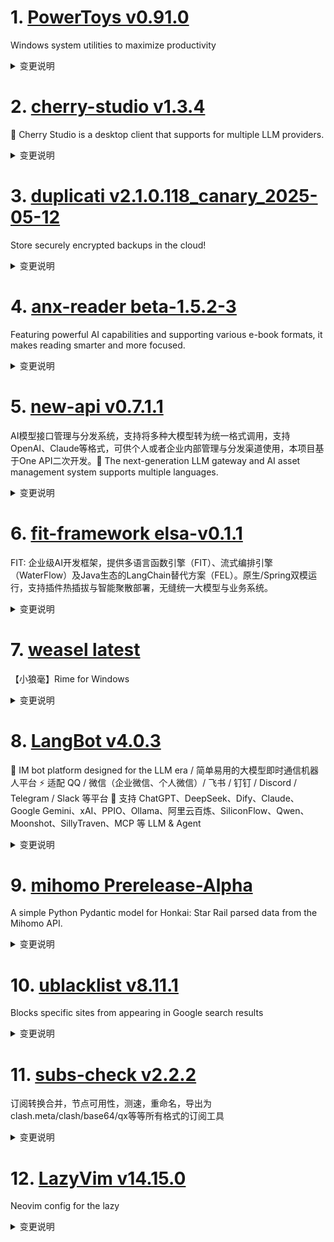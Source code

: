 
# 1. [PowerToys v0.91.0](https://github.com/microsoft/PowerToys/releases/tag/v0.91.0)  
Windows system utilities to maximize productivity
<details>
<summary>变更说明</summary>

<!-- items that need to be updated release to release -->
[github-next-release-work]: 
[github-current-release-work]: 
[ptUserX64]:  
[ptUserArm64]:  
[ptMachineX64]:  
[ptMachineArm64]: 

In the [v0.91 release cycle][github-current-release-work], we focused on new features, stability, and automation.

## Installer Hashes

|  Description   | Filename | sha256 hash |
|----------------|----------|-------------|
| Per user - x64       | [PowerToysUserSetup-0.91.0-x64.exe][ptUserX64] | 190DD702EDE2D3AC27A253DF8BC2416B1AF05E6594FF25CABEE844E6D3C8CCB0 |
| Per user - ARM64     | [PowerToysUserSetup-0.91.0-arm64.exe][ptUserArm64] | BE6C964C40147B5F7838E51A13837347756CC45E6AC5BC0DD11AF9AF605ABDCD |
| Machine wide - x64   | [PowerToysSetup-0.91.0-x64.exe][ptMachineX64] | 2308D896D9A66C56B98AC8B3CE9B7C945C7A2315551E36C118C7ECAC4A6D05C2 |
| Machine wide - ARM64 | [PowerToysSetup-0.91.0-arm64.exe][ptMachineArm64] | 28BD1FEFA22C52279C6B600E677B425B014D1F9190EA449D6C63FC2702092DA3 |

## Highlights

 - We focused on greatly improving Command Palette's performance and fixing a large amount of bugs. Some new features we've added are:
 - Added the ability for Command Palette to search any file using a fallback command.
 - Added the ability to make the Command Palette global hotkey a low-level keyboard hook.
 - Added open URL fallback command for the WebSearch extension, enabling users to directly open URLs in the browser from Command Palette.
 - You can now define custom formats in the Date and Time plugins of PT Run and Command Palette. Thanks !

### Advanced Paste

 - Fixed an issue where Advanced Paste failed to create the OCR engine for certain English language tags (e.g., en-CA) by initializing the OCR engine with the user profile language. Thanks !

### Color Picker

 - Fixed an issue where a resource leak caused hangs or crashes by properly disposing of the Graphics object. Thanks !
 - Fixed an issue where Color Picker exited on Backspace keypress by ensuring it only closes when focused and aligning Escape/Backspace behavior. Thanks !
 - Added support for Oklab and Oklch color formats in Color Picker. Thanks !

### Command Not Found

 - Updated the WinGet Command Not Found script to only enable the experimental features if they actually exist.

### Command Palette

 - Updated bug template to include Command Palette module.
 - Fixed an issue where the toast window was not scaled for DPI, causing layout issues under display scaling.
 - Fixed an issue where Up/Down keyboard navigation didn't move selection when caret was at position 0, and add continuous navigation like PT Run v1. Thanks !
 - Updated the Time and Date extension code to simplify it and improve clarity.
 - Fixed an issue where capitalization in the command causes failure when trying to go to the mouse pointer, resolved by adjusting the command to lowercase.
 - Added open URL fallback command for the WebSearch extension, enabling users to directly open URLs in the browser from Command Palette. Thanks !
 - Added setting to enable/disable system tray icon in CmdPal and align terminology with Windows 11. Thanks !
 - Fixed an alias update issue by removing the old alias when a new one is set.
 - Resolved GitHub casing conflict by migrating Exts and exts into a new ext directory, ensuring consistent structure across platforms and preventing path fragmentation.
 - Fix an issue where the 'Create New Extension' command generated empty file names.
 - Added the ability to make the global hotkey a low-level keyboard hook.
 - Added support for JUMBO thumbnails, enabling access to high-resolution icons.
 - Fixed crashes when CmdPal auto-hid itself while an MSAL dialog was opened, by preventing CmdPal from hiding if it's disabled.
 - Added support for immediately selecting search text when a page is loaded.
 - Fixed a bug where extension settings pages failed to reload on reopen by updating the settings form when extension settings are saved.
 - Fixed an issue where the Command Palette failed to launch from the runner.
 - Refactored and ported the PowerToys Run v1 calculator logic into Command Palette, added settings support, and improved fallback behavior.
 - Re-added support for list item keyboard shortcuts.
 - Enhanced accessibility in Command Palette by adding proper labels, refining animations, improving localization, and fixed a11y related issues.
 - Ported custom format support to the Time and Date plugin, reordered and cleaned up settings, improved error messaging, and fixed edge-case crashes for more robust and user-friendly behavior. Thanks !
 - Added fallback item for system command.
 - Fixed a bug in Windows System Command where the key prompt incorrectly displayed "Empty" for the "Open Recycle Bin" action. Thanks !
 - Fixed an issue where the 'more commands' list showed commands that shouldn't be visible. Thanks !
 - Fixed an issue where the details view in Command Palette displayed an oversized icon and misaligned text, aligning it with Windows Search behavior.
 - Fixed a bug where empty screen content and command bar commands were cut off when using long labels, ensuring proper layout and visibility.
 - Improved CmdPal’s WinGet integration by fixing version display for installed packages, enabling updates with icons, and migrating the preview winget API to a stable version.
 - Fixed a bug where commands for ContentPage didn't update until after exit, by ensuring context menus are fully initialized when they change.
 - Added fallback support to the TimeDate extension, enabling direct date/time queries without pre-selecting the command.
 - Added import of Common.Dotnet.AotCompatibility.props across multiple CmdPal project files to enhance AOT compilation support.
 - Fixed a crash in CmdPal settings caused by a null HotKey when settings.json is missing or lacks a defined hotkey. Thanks !
 - Added support for filterable, nested context menus in CmdPal, including a search box to maintain focus behavior.
 - Refactored CmdPal classes to improve JSON serialization and introduced new serialization contexts for better performance and maintainability.
 - Added support for ahead-of-time (AoT) compilation.
 - Added retry mechanism for CmdPal launch.
 - Removed some unused files from CmdPal.Common to simplify codebase and facilitate marking it as AoT-compatible.
 - Fixed a bug where a race condition in the update of SearchText caused the cursor in the input box to automatically jump to the end of the line, ensuring SearchText is only updated after it has actually been changed.
 - Added support for searching any file in fallback command.
 - Cleaned up AoT-related code to prevent duplicate operations during testing.
 - Reduced CmdPal load time by parallelizing extension startup and adding timeouts to prevent misbehaving extensions from blocking others.
 - Enhanced UI behavior by dismissing the details pane when the list gets emptied, avoiding inconsistent visual states.
 - Added support to unset the fallback command in CmdPal when no matching command is found, ensuring cleaner reload behavior.
 - Fixed a leak in the CmdPal extension template by addressing improper ComServer use.
 - Prevented CmdPal window from maximizing on title bar double-click to maintain intended window behavior. Thanks !
 - Fixed an issue where the Settings UI launched too small by making window dimensions DPI-aware and enforcing minimum width and height using WinUIEx.
 - Fixed white flash and one-time animation issues in CmdPal by cloaking the window instead of hiding it.
 - Fixed a bug where all extension settings were fetched on startup by lazy-loading extension settings, reducing initialization overhead.
 - Added support for protecting CmdPal from crashes on Adaptive Card parse failure.
 - Replaced shell:AppsFolder with URI activation in CmdPal to improve reliability.
 - Added ability to open CmdPal settings from PowerToys Settings.
 - Added ability for CmdPal to observe and dynamically update extension details by tracking property changes on the selected item.
 - Bumped the toolkit version used in the CmdPal extension template to 0.2.0.

### Image Resizer

 - Fixed an issue where deleting an Image Resizer preset removed the wrong preset.

### Keyboard Manager

 - Fixed an issue where a modifier key, when set without specifying left or right, would get stuck due to incorrect key handling, by tracking the pressed keys and sending the correct key accordingly. Thanks !

### PowerRename

 - Enhanced PowerRename's time formatting capabilities by adding 12-hour time format patterns with AM/PM support. Thanks !

### PowerToys Run

 - Added support for custom formats in the "Time and Date" plugin and improves error messages for invalid input formats. Thanks !
 - Fix two crashes: one for WFT on very early dates and another for calculating the week of the month on very late dates (e.g., 31.12.9999), and reorder UI settings. Thanks !
 - Fix an issue where capitalization in the command causes failure when trying to go to the mouse pointer, resolved by adjusting the command to lowercase.
 - Added version details to plugin error messages for 'Loading error' and 'Init error'. Thanks !
 - Enhanced result model by adding support for preventing usage-based ordering, giving plugin developers greater control over sorting behavior. Thanks  and !

### Quick Accent

 - Updated the letter mapping in GetDefaultLetterKeyEPO, replacing "ǔ" with "ŭ" for the VK_U key to accurately reflect Esperanto phonetics. Thanks !
 - Fixed an issue where Quick Accent did not work properly when using the on-screen keyboard. Thanks !

### Registry Preview

 - Enhanced Registry Preview to support pasting registry keys and values without manually writing the file header, and added a new button for resetting the app. Thanks !

### Settings

 - Fix an issue where the Settings app randomly showed a blank icon in the taskbar by deferring icon assignment until the window is activated.
 - Added the ability to maximize the "What's New" window for a more comfortable reading experience.

### Workspaces

 - Fixed bugs where Steam games were not captured or launched correctly by updating window filtering and integrating Steam URL protocol handling.

### Documentation

 - Added QuickNotes to the third-party plugins documentation for PowerToys Run. Thanks !
 - Added Weather and Pomodoro plugins to the PowerToys Run third-party plugin documentation. Thanks !
 - Added the Linear plugin to PowerToys Run's third-party plugin documentation. Thanks !
 - Fixed formatting issues in documentation files and updated contributor and team member information. Thanks  and !

### Development

 - Updated GitHub Action to install .NET 9 for MSStore release support.
 - Updated version placeholder in bug_report.yml to prevent incorrect v0.70.0 versioning in issue reports.
 - Updated GitHub Action to upgrade actions/setup-dotnet from version 3 to version 4 for MSStore release.
 - Added securityContext to WinGet configuration files, allowing invocation from user context and prompting a single UAC for elevated resources in a separate process. Thanks !
 - Changed log file extensions from .txt to .log to support proper file associations and tooling compatibility, and added logs for Workspace. Thanks !
 - Upgraded testing framework dependencies and aligned package versions across components.
 - Upgraded dependencies to fix vulnerabilities.
 - Enhanced repository security by pinning GitHub Actions and Docker tags to immutable full-length commits and integrating automated dependency vulnerability scanning via Dependency Review Workflow. Thanks !
 - Upgraded Boost dependencies to a newer version.
 - Upgraded toolkit to the latest version, suppressed AoT-related warnings.
 - Fixed an issue where missing signing for newly added files caused build failures.
 - Update release pipeline to prevent publishing private symbols for 100 years.
 - Introduced fuzzing for PowerRename to improve reliability and added setup guidance for extending fuzzing to other C++ modules.
 - Added centralized pre-creation of generated folders for all .csproj projects to prevent build failures.
 - Updated WinAppSDK to the latest 1.7 version.
 - Upgraded Boost dependencies to the latest version for the PowerRename Fuzzing project.
 - Updated the ADO area path in tsa.json to resolve TSA pipeline errors caused by a deprecated path.
 - Initiated AoT support for CmdPal with foundational work in progress.
  
### Tool/General

 - Added support for automating bug report creation by generating a pre-filled GitHub issue URL with system and diagnostic information. Thanks !
 - Added scripts to locally build the installer, ensuring the CmdPal can also be launched in a local environment.
 - Removed export PFX logic to eliminate hardcoded password usage and resolve PSScriptAnalyzer security warning.
 - Added PowerShell script and CI integration to enforce consistent use of Common.Dotnet.CsWinRT.props across all C# projects under the src folder.
  

</details>

# 2. [cherry-studio v1.3.4](https://github.com/CherryHQ/cherry-studio/releases/tag/v1.3.4)  
🍒 Cherry Studio is a desktop client that supports for multiple LLM providers.
<details>
<summary>变更说明</summary>

## What's Changed
* chore: remove bufferutil dependency from package.json and yarn.lock  
* fix: fix the formating error on qwen3  
* feat: minimize token usage when testing model  
* fix: move start_time_millsec initialization  
* feat(knowledge): adjust default top-n to 10  
* refactor: SelectModelPopup pinning  
* fix: add i18n  
* fix: ensure correct handling of custom mini app updates and removals  
* fix(ipc): enhance theme handling with title bar overlay updates and broadcast notifications  
* fix: timer stop  
* docs: Add Photo instructions to the branch strategy document  
* feat: Optimize the display method for the three modes  
* fix: animation on resolving SelectModelPopup  
* chore: use node-stream-zip to improve perfermanc and remove unused dependencies   
* refactor: improve model management UI, add animations to some buttons  
* fix(WebviewService): remove chrome version assignment  
* feat: add DevTools functionality and localization support  
* 添加智能体订阅功能  
* feat: add citation content copy button  
* fix: quickpanel auto-scroll behaviour  
* fix: improve citation deduplication logic for non-knowledge citations  
* fix: append topic prompt if exists  
* fix lint errors  
* fix: define line-clamp for compatibility  
* feat: 更长上下文  
* fix: use EXTENDED_CONTEXT_STEP for slider step value in settings  
* fix: timing measurement before sending request  
* fix: enhance image block handling in message processing  
* docs: 贡献者数据源  
* fix: inaccurate temperature param  
* feat: add support for allowing Escape key to exit fullscreen mode  
* fix: strange corner style in miniapp pop up  
* refactor: update ImageBlockGroup layout to use CSS grid for better re…  
* fix: update current topic id and support EmojiAvatar for ChatFlowHistory  
* fix: Update Server McpSettings  
* fix: update geminiapi check  
* fix: remove dimensions(except voyage)  
* fix: fix portable dir setup time  
* fix: remove undici dependency and clean up ProxyManager code  
* fix: error handling for uncaught exceptions and unhandle rejection in Main  

## New Contributors
*  made their first contribution in 
*  made their first contribution in 
*  made their first contribution in 
*  made their first contribution in 
*  made their first contribution in 

**Full Changelog**:   

</details>

# 3. [duplicati v2.1.0.118_canary_2025-05-12](https://github.com/duplicati/duplicati/releases/tag/v2.1.0.118_canary_2025-05-12)  
Store securely encrypted backups in the cloud!
<details>
<summary>变更说明</summary>

This release is a canary release intended to be used for testing.
#
# Major changes in this version
This version has a number of minor fixes and a major rewrite of the the "repair" command.
The logic for the "repair" command is that it should be possible to recover loss of `.dblock` files, if the data is still present locally.
This logic has been fixed in multiple ways and now also supports recovering data, even if no individual `.dblock` volumes can be fully recovered.
In this case, the repair will recreate as much data as possible in new `.dblock` files, and configure it so as many files as possible are available.

The `purge-broken-files` can be used after repair has failed to recover eveything, and will only purge the files that were lost.
The `purge-broken-files` command has also been updated to support using incorrect metadata, such that files are not purged if they are only missing metadata.

There are again numerous fixes to ngclient, including some faster browsing of restore contents, and better remote validation of folder contents.
The UI now supports a number of different languages.
#
## Database version upgrade to v16
The local database is again upgraded with two index changes for correctness and performance.
The bundled `Duplicati.CommandLine.DatabaseTool.exe` / `duplicati-database-tool` can downgrade databases.
Since the change is only index addition, there is no data loss on downgrades.
#

## Detailed list of changes:
- Support `CACHEDIR.TAG` as a default exclude file marker
- Improved `list-broken-files` to more accurately show contents, thanks 
- Added new faster API for listing restores (only used in ngclient)
- Added new API for testing to check for existing files (only used in ngclient)
- Updated translations, thanks to all the translators
- Fixed pCloud OAuth url in CLI
- Improved logic for combining Regex filters, thanks 
- Improved error parsing for `box.com` backend
- Simplified log closing to avoid cases where the log file is kept open
- Prevent database actions when delete is invoked with no versions to delete
- Updated throttle library to force more smooth output
- Tracking task metadata (start/stop time) for better log scoping
- Fixed AuthID not being reported as a password property
- Removed CloudFiles backend
- Fixed issue with throttle not working correctly on some backends
- Fixed an issue with rclone giving errors after each operation
- Fixed repair command to support repairs with partial data available
- Updated local DB schema to v16 (two new indexes)
- Fixed scheduling order when starting a backup
- Fixed case where warnings were emitted if the local data contains duplicates during repair, thanks  and 
- Updated iDrivee2 to use HttpClient
- Updated TahoeLAFS to use HttpClient
- Removed long-standing `FIXMEGlobal` class
- Fixed issue with `server-util` timing out after 15 min, if using the `--wait` option
#
## Ngclient changes:
- Fixed "Export as commandline"
- Prevent GUI commandline from sending empty arguments
- Fixed some options were missing from the commandline view
- Added some confirmation dialogs
- Added indicator to show if backup is encrypted
- Improved notification state not always showing errors
- Fixed issue with multiple request fired on restore browsing
- Updated restore to use new faster API, if available
- Fixed issue with percent-encoded paths from configuration import
- Fixed issues with Test button not detecting SSL certificates or SSH key changes in all places
- Updated the Test button to check for existing files if the API is available
- Stop restore attempts early on known fatal errors (passphrase missing, empty folder, etc)
- Fixed an issue with advanced option lists not showing the correct labels
- Added a restore progress page
- Support multiple root folders on restore
- Test destination has a spinner while active
- Added spinners for long-running tasks from the start page
- Added TahoeLAFS UI
- Fixed the Live logs area
- Added multiple languages to the UI, thanks to all the translators
- Updated login page and loading indicator  

</details>

# 4. [anx-reader beta-1.5.2-3](https://github.com/Anxcye/anx-reader/releases/tag/beta-1.5.2-3)  
Featuring powerful AI capabilities and supporting various e-book formats, it makes reading smarter and more focused. 
<details>
<summary>变更说明</summary>

## 1.5.2
- Feat: iOS dark and tinted icons
- Feat: Custom reading background image
- Feat: Import any custom reading background
- Feat: Custom writing direction(Horizontal, Vertical)
- Fix: WebDAV sync may override cloud data
- Fix: TTS may stop when encountering some punctuation
- Fix: Background image stretched in scroll mode
- Fix: Hide scrollbar in scroll mode
- Fix: Vertical margin prompt is not clear in vertical mode
- Fix: Click position cannot be recognized in vertical mode
- Fix: WebDAV sync may override cloud data with special characters
- Fix: Reduce TTS reading interval time

- 新增：iOS 深色、着色图标
- 新增：设置阅读背景图片
- 新增：导入任意自定义阅读背景
- 新增：可以选择文字方向（横排、竖排）
- 修复：WebDAV 同步时可能会覆盖云端数据
- 修复：遇到部分标点时朗读停止
- 修复：滚动模式下，背景图片被拉伸
- 修复：在滚动模式下隐藏滚动条
- 修复：竖排模式下，边距调节提示不够明确
- 修复：竖排模式下，点击位置无法正确识别
- 修复：包含特殊字符的文件名无法通过 WebDAV 同步
- 修复：减小 TTS 朗读间隔时间  

</details>

# 5. [new-api v0.7.1.1](https://github.com/QuantumNous/new-api/releases/tag/v0.7.1.1)  
AI模型接口管理与分发系统，支持将多种大模型转为统一格式调用，支持OpenAI、Claude等格式，可供个人或者企业内部管理与分发渠道使用，本项目基于One API二次开发。🍥 The next-generation LLM gateway and AI asset management system supports multiple languages.
<details>
<summary>变更说明</summary>

## What's Changed
* 添加DALL-E图像生成请求中的Background和Moderation字段  
* fix: ALI completions api path error  
* Coze 渠道  

## New Contributors
*  made their first contribution in 
*  made their first contribution in 

**Full Changelog**:   

</details>

# 6. [fit-framework elsa-v0.1.1](https://github.com/ModelEngine-Group/fit-framework/releases/tag/elsa-v0.1.1)  
FIT: 企业级AI开发框架，提供多语言函数引擎（FIT）、流式编排引擎（WaterFlow）及Java生态的LangChain替代方案（FEL）。原生/Spring双模运行，支持插件热插拔与智能聚散部署，无缝统一大模型与业务系统。
<details>
<summary>变更说明</summary>

## elsa-v0.1.1
#
## Overview

This release introduces enhancements to the knowledge retrieval node, UI improvements, and critical fixes for CI/CD and configuration handling.
#
## What's Changed
#
### ✨ enhancement

* [elsa] enhance reference-type config protection  
#
### ✅ bugfix

* [elsa] Fix bugs of 0.1.x.  
* [elsa] ci: fix version branch regex matching  
* [elsa] fix(GraphOperator): optimize single-key update handling  

**Full Changelog**: 
#
## Summary
#
### 1. Knowledge Retrieval Node Refactor

- **Breaking Change**: Removed deprecated `userId` parameter in favor of `knowledgeConfigId` for improved traceability.
- Added `DEFAULT_KNOWLEDGE_RETRIEVAL_NODE_KNOWLEDGE_CONFIG_ID` constant.
- Upgraded `UpdateGroupIdReducer` to `UpdateGroupIdAndConfigIdReducer` for synchronized updates of `groupId` and `knowledgeConfigId`.
#
### 2. UI/UX Improvements

- **Model Selection Dropdown**: Now dynamically adjusts width based on content length via `dropdownMatchSelectWidth={false}`.
#
### 3. GraphOperator Enhancements

- **Auto-Creation**: The `update` method now automatically initializes missing config paths.
- **Type Inference**: New `getTypeFromUpdates` utility infers data types (String, Array, Object, etc.) from input.
#
### 4. CI/CD Fixes

- **Branch Matching**: Fixed regex to correctly target version branches (e.g., `elsa-0.1.x`). Escaped decimal points in patterns.
#
### 5. Configuration Safeguards

- **Reference-Type Protection**: Stricter validation for `from: REFERENCE` configs (case-insensitive check).
#
## ⚠️ Breaking Changes

- **Migration Required**: Existing flows using`userId`must switch to`knowledgeConfigId`.
- **CI/CD Compliance**: Version branches must follow `elsa-{major}.{minor}.x` format (e.g., `elsa-0.1.x`).
#
## ❤️ Contributors

Special thanks to all contributors for this release:

     

</details>

# 7. [weasel latest](https://github.com/rime/weasel/releases/tag/latest)  
【小狼毫】Rime for Windows
<details>
<summary>变更说明</summary>

  

</details>

# 8. [LangBot v4.0.3](https://github.com/RockChinQ/LangBot/releases/tag/v4.0.3)  
🤩 IM bot platform designed for the LLM era / 简单易用的大模型即时通信机器人平台 ⚡️ 适配 QQ / 微信（企业微信、个人微信）/ 飞书 / 钉钉 / Discord / Telegram / Slack 等平台 🧩 支持 ChatGPT、DeepSeek、Dify、Claude、Google Gemini、xAI、PPIO、Ollama、阿里云百炼、SiliconFlow、Qwen、Moonshot、SillyTraven、MCP 等 LLM & Agent
<details>
<summary>变更说明</summary>

**Full Changelog**: 
  

</details>

# 9. [mihomo Prerelease-Alpha](https://github.com/MetaCubeX/mihomo/releases/tag/Prerelease-Alpha)  
A simple Python Pydantic model for Honkai: Star Rail parsed data from the Mihomo API.
<details>
<summary>变更说明</summary>

Release created at  Thu May 15 18:17:08 CST 2025
Synchronize Alpha branch code updates, keeping only the latest version
<br>



  

</details>

# 10. [ublacklist v8.11.1](https://github.com/iorate/ublacklist/releases/tag/v8.11.1)  
Blocks specific sites from appearing in Google search results
<details>
<summary>变更说明</summary>

##  (2025-05-12)


### Bug Fixes

* **serpinfo:** reject invalid prop names 
* update website URLs. Ref  


### Performance Improvements

* **serpinfo:** improve performance 




---
This release is also available on:
- 
- ~~~~  

</details>

# 11. [subs-check v2.2.2](https://github.com/beck-8/subs-check/releases/tag/v2.2.2)  
订阅转换合并，节点可用性，测速，重命名，导出为clash.meta/clash/base64/qx等等所有格式的订阅工具
<details>
<summary>变更说明</summary>

## Changelog
* 73fe38716a1c7967719fa81516e91ea8c8fcea33 fix: 临时注释ss mux，防止卡住

  

</details>

# 12. [LazyVim v14.15.0](https://github.com/LazyVim/LazyVim/releases/tag/v14.15.0)  
Neovim config for the lazy
<details>
<summary>变更说明</summary>

##  (2025-05-12)


### Features

* **chezmoi:** enhance fzf-lua chezmoi picker and add snacks.dasbhoard entry  
* **keymaps:** show lang when opening treesitter inspect 
* **octo:** add support for snacks picker  
* **snippets:** mini.snippets standalone and blink.resubscribe  


### Bug Fixes

* **blink:** make sure to use `LazyVim.config.icons.kinds`  
* **blink:** remove unnecessary `sources` from `cmdline`  
* **copilot-chat:** switch from deprecated picker integrations  
* **mason:** rename and pin to v1 
* **snacks.picker:** remove redundant leader-gc keymap. Closes    

</details>

